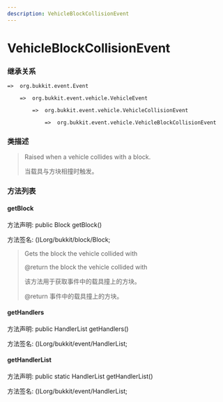```yaml
---
description: VehicleBlockCollisionEvent
---
```


# VehicleBlockCollisionEvent

### 继承关系

    =>  org.bukkit.event.Event

        =>  org.bukkit.event.vehicle.VehicleEvent

            =>  org.bukkit.event.vehicle.VehicleCollisionEvent

                =>  org.bukkit.event.vehicle.VehicleBlockCollisionEvent

### 类描述

> Raised when a vehicle collides with a block.
>
> 当载具与方块相撞时触发。

### 方法列表

#### getBlock

方法声明: public Block getBlock()

方法签名: ()Lorg/bukkit/block/Block;

> Gets the block the vehicle collided with
>
> @return the block the vehicle collided with
>
> 该方法用于获取事件中的载具撞上的方块。
>
> @return 事件中的载具撞上的方块。

#### getHandlers

方法声明: public HandlerList getHandlers()

方法签名: ()Lorg/bukkit/event/HandlerList;

#### getHandlerList

方法声明: public static HandlerList getHandlerList()

方法签名: ()Lorg/bukkit/event/HandlerList;